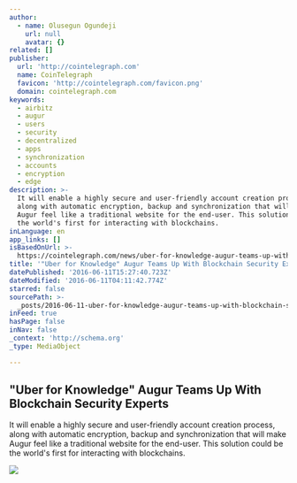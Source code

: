 ```yaml
---
author:
  - name: Olusegun Ogundeji
    url: null
    avatar: {}
related: []
publisher:
  url: 'http://cointelegraph.com'
  name: CoinTelegraph
  favicon: 'http://cointelegraph.com/favicon.png'
  domain: cointelegraph.com
keywords:
  - airbitz
  - augur
  - users
  - security
  - decentralized
  - apps
  - synchronization
  - accounts
  - encryption
  - edge
description: >-
  It will enable a highly secure and user-friendly account creation process,
  along with automatic encryption, backup and synchronization that will make
  Augur feel like a traditional website for the end-user. This solution could be
  the world's first for interacting with blockchains.
inLanguage: en
app_links: []
isBasedOnUrl: >-
  https://cointelegraph.com/news/uber-for-knowledge-augur-teams-up-with-blockchain-security-experts
title: '"Uber for Knowledge" Augur Teams Up With Blockchain Security Experts'
datePublished: '2016-06-11T15:27:40.723Z'
dateModified: '2016-06-11T04:11:42.774Z'
starred: false
sourcePath: >-
  _posts/2016-06-11-uber-for-knowledge-augur-teams-up-with-blockchain-security.md
inFeed: true
hasPage: false
inNav: false
_context: 'http://schema.org'
_type: MediaObject

---
```

<article style=""><h1>"Uber for Knowledge" Augur Teams Up With Blockchain Security Experts</h1><p>It will enable a highly secure and user-friendly account creation process, along with automatic encryption, backup and synchronization that will make Augur feel like a traditional website for the end-user. This solution could be the world's first for interacting with blockchains.</p><img src="http://cointelegraph.com/images/725_aHR0cDovL2NvaW50ZWxlZ3JhcGguY29tL3N0b3JhZ2UvdXBsb2Fkcy92aWV3L2RjZjA5NDAwZjI3MmRjZGM0ZTI5ZTVhOGNhYTMzZDZmLnBuZw==.jpg" /></article>